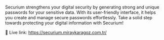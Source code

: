 Securium strengthens your digital security by generating strong and unique passwords for your sensitive data. With its user-friendly interface, it helps you create and manage secure passwords effortlessly. Take a solid step towards protecting your digital information with Securium!

🔗 Live link: https://securium.miraykaragoz.com.tr/
